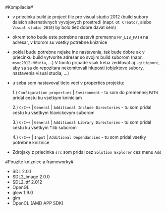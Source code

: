 #Kompilacia#

  - v priecinku build je project file pre visual studio 2012
    (build subory dalsich alternativnych vyvojovych prostredi (napr. `Qt Creator`,
     alebo `Visual studio 2010`) by bolo tiez dobre davat sem)
  - okrem toho bude este potrebne nastavit premennu `MY_LIB_PATH` na adresar,
    v ktorom su vsetky potrebne kniznice
  - pokial budu potrebne nejake ine nastavenia, tak bude dobre ak v priecinku
    build vytvorite adresar so svojim build suborom (napr. `msvc2012-NVidia`, ...)
    V tomto pripade vsak treba zeditovat aj `.gitignore`, aby sa sa do repozitara
    nekomitovali hluposti (objektove subory, nastavenia visual studia, ...)
  - u seba som nastavoval tieto veci v properties projektu:
  
     1.) `Configuration properties` | `Environment`
          - tu som do premennej `PATH` pridal cestu ku vsetkym kniniciam
          
     2.) `C/C++` | `General` | `Additional Include Directories`
          - tu som pridal cestu ku vsetkym hlavickovym suborom
          
     3.) `C/C++` | `General` | `Additional Library Directories`
         - tu som pridal cestu ku vsetkym *.lib suborom 
         
     4.) `C/C++` | `Input` | `Additional Dependancies`
         - tu som pridal vsetky potrebne kniznice
         
  - Zdrojaky z priecinka `src` som pridal cez `Solution Explorer` cez menu `Add`
  
#Pouzite kniznice a frameworky#

  - SDL 2.0.1
  - SDL2_image 2.0.0
  - SDL2_ttf 2.012
  - OpenGL
  - glew 1.9.0
  - glm
  - OpenCL (AMD APP SDK)